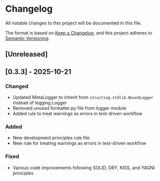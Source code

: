 # Changelog

All notable changes to this project will be documented in this file.

The format is based on [Keep a Changelog](https://keepachangelog.com/en/1.0.0/),
and this project adheres to [Semantic Versioning](https://semver.org/spec/v2.0.html).

## [Unreleased]

## [0.3.3] - 2025-10-21

### Changed

- Updated MetaLogger to inherit from `structlog.stdlib.BoundLogger` instead of logging.Logger
- Removed unused formatter.py file from logger module
- Added rule to treat warnings as errors in test-driven workflow

### Added

- New development principles rule file
- New rule for treating warnings as errors in test-driven workflow

### Fixed

- Various code improvements following SOLID, DRY, KISS, and YAGNI principles
